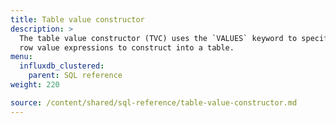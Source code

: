 ```yaml
---
title: Table value constructor
description: >
  The table value constructor (TVC) uses the `VALUES` keyword to specify a set of
  row value expressions to construct into a table.
menu:
  influxdb_clustered:
    parent: SQL reference
weight: 220

source: /content/shared/sql-reference/table-value-constructor.md
---
```


<!-- 
The content of this page is at /content/shared/sql-reference/table-value-constructor.md
-->
